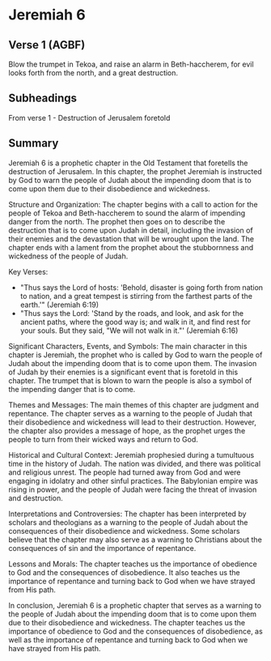 # Jeremiah 6

## Verse 1 (AGBF)

Blow the trumpet in Tekoa, and raise an alarm in Beth-haccherem, for evil looks forth from the north, and a great destruction.

## Subheadings

From verse 1 - Destruction of Jerusalem foretold

## Summary

Jeremiah 6 is a prophetic chapter in the Old Testament that foretells the destruction of Jerusalem. In this chapter, the prophet Jeremiah is instructed by God to warn the people of Judah about the impending doom that is to come upon them due to their disobedience and wickedness.

Structure and Organization:
The chapter begins with a call to action for the people of Tekoa and Beth-haccherem to sound the alarm of impending danger from the north. The prophet then goes on to describe the destruction that is to come upon Judah in detail, including the invasion of their enemies and the devastation that will be wrought upon the land. The chapter ends with a lament from the prophet about the stubbornness and wickedness of the people of Judah.

Key Verses:
- "Thus says the Lord of hosts: 'Behold, disaster is going forth from nation to nation, and a great tempest is stirring from the farthest parts of the earth.'" (Jeremiah 6:19)
- "Thus says the Lord: 'Stand by the roads, and look, and ask for the ancient paths, where the good way is; and walk in it, and find rest for your souls. But they said, "We will not walk in it."' (Jeremiah 6:16)

Significant Characters, Events, and Symbols:
The main character in this chapter is Jeremiah, the prophet who is called by God to warn the people of Judah about the impending doom that is to come upon them. The invasion of Judah by their enemies is a significant event that is foretold in this chapter. The trumpet that is blown to warn the people is also a symbol of the impending danger that is to come.

Themes and Messages:
The main themes of this chapter are judgment and repentance. The chapter serves as a warning to the people of Judah that their disobedience and wickedness will lead to their destruction. However, the chapter also provides a message of hope, as the prophet urges the people to turn from their wicked ways and return to God.

Historical and Cultural Context:
Jeremiah prophesied during a tumultuous time in the history of Judah. The nation was divided, and there was political and religious unrest. The people had turned away from God and were engaging in idolatry and other sinful practices. The Babylonian empire was rising in power, and the people of Judah were facing the threat of invasion and destruction.

Interpretations and Controversies:
The chapter has been interpreted by scholars and theologians as a warning to the people of Judah about the consequences of their disobedience and wickedness. Some scholars believe that the chapter may also serve as a warning to Christians about the consequences of sin and the importance of repentance.

Lessons and Morals:
The chapter teaches us the importance of obedience to God and the consequences of disobedience. It also teaches us the importance of repentance and turning back to God when we have strayed from His path.

In conclusion, Jeremiah 6 is a prophetic chapter that serves as a warning to the people of Judah about the impending doom that is to come upon them due to their disobedience and wickedness. The chapter teaches us the importance of obedience to God and the consequences of disobedience, as well as the importance of repentance and turning back to God when we have strayed from His path.